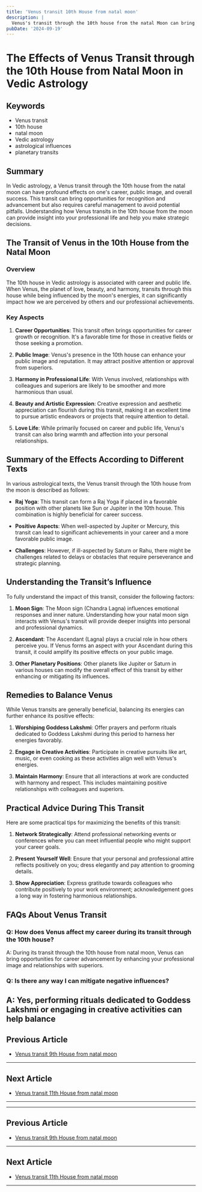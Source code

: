 ```yaml
---
title: 'Venus transit 10th House from natal moon'
description: |
  Venus's transit through the 10th house from the natal Moon can bring challenges such as loss of respect, conflicts in relationships, and potential health issues. The individual may face professional setbacks, financial difficulties, and a general sense of dissatisfaction.
pubDate: '2024-09-19'
---
```


# The Effects of Venus Transit through the 10th House from Natal Moon in Vedic Astrology

## Keywords
- Venus transit
- 10th house
- natal moon
- Vedic astrology
- astrological influences
- planetary transits

## Summary

In Vedic astrology, a Venus transit through the 10th house from the natal moon can have profound effects on one's career, public image, and overall success. This transit can bring opportunities for recognition and advancement but also requires careful management to avoid potential pitfalls. Understanding how Venus transits in the 10th house from the moon can provide insight into your professional life and help you make strategic decisions.

## The Transit of Venus in the 10th House from the Natal Moon

### Overview

The 10th house in Vedic astrology is associated with career and public life. When Venus, the planet of love, beauty, and harmony, transits through this house while being influenced by the moon's energies, it can significantly impact how we are perceived by others and our professional achievements.

### Key Aspects

1. **Career Opportunities**: This transit often brings opportunities for career growth or recognition. It's a favorable time for those in creative fields or those seeking a promotion.
   
2. **Public Image**: Venus's presence in the 10th house can enhance your public image and reputation. It may attract positive attention or approval from superiors.

3. **Harmony in Professional Life**: With Venus involved, relationships with colleagues and superiors are likely to be smoother and more harmonious than usual.

4. **Beauty and Artistic Expression**: Creative expression and aesthetic appreciation can flourish during this transit, making it an excellent time to pursue artistic endeavors or projects that require attention to detail.

5. **Love Life**: While primarily focused on career and public life, Venus's transit can also bring warmth and affection into your personal relationships.

## Summary of the Effects According to Different Texts

In various astrological texts, the Venus transit through the 10th house from the moon is described as follows:

- **Raj Yoga**: This transit can form a Raj Yoga if placed in a favorable position with other planets like Sun or Jupiter in the 10th house. This combination is highly beneficial for career success.
  
- **Positive Aspects**: When well-aspected by Jupiter or Mercury, this transit can lead to significant achievements in your career and a more favorable public image.
  
- **Challenges**: However, if ill-aspected by Saturn or Rahu, there might be challenges related to delays or obstacles that require perseverance and strategic planning.

## Understanding the Transit’s Influence

To fully understand the impact of this transit, consider the following factors:

1. **Moon Sign**: The Moon sign (Chandra Lagna) influences emotional responses and inner nature. Understanding how your natal moon sign interacts with Venus's transit will provide deeper insights into personal and professional dynamics.
   
2. **Ascendant**: The Ascendant (Lagna) plays a crucial role in how others perceive you. If Venus forms an aspect with your Ascendant during this transit, it could amplify its positive effects on your public image.
   
3. **Other Planetary Positions**: Other planets like Jupiter or Saturn in various houses can modify the overall effect of this transit by either enhancing or mitigating its influences.

## Remedies to Balance Venus

While Venus transits are generally beneficial, balancing its energies can further enhance its positive effects:

1. **Worshiping Goddess Lakshmi**: Offer prayers and perform rituals dedicated to Goddess Lakshmi during this period to harness her energies favorably.
   
2. **Engage in Creative Activities**: Participate in creative pursuits like art, music, or even cooking as these activities align well with Venus's energies.
   
3. **Maintain Harmony**: Ensure that all interactions at work are conducted with harmony and respect. This includes maintaining positive relationships with colleagues and superiors.

## Practical Advice During This Transit

Here are some practical tips for maximizing the benefits of this transit:

1. **Network Strategically**: Attend professional networking events or conferences where you can meet influential people who might support your career goals.
   
2. **Present Yourself Well**: Ensure that your personal and professional attire reflects positively on you; dress elegantly and pay attention to grooming details.
   
3. **Show Appreciation**: Express gratitude towards colleagues who contribute positively to your work environment; acknowledgement goes a long way in fostering harmonious relationships.

## FAQs About Venus Transit

### Q: How does Venus affect my career during its transit through the 10th house?
A: During its transit through the 10th house from natal moon, Venus can bring opportunities for career advancement by enhancing your professional image and relationships with superiors.

### Q: Is there any way I can mitigate negative influences?
A: Yes, performing rituals dedicated to Goddess Lakshmi or engaging in creative activities can help balance
---

## Previous Article
- [Venus transit 9th House from natal moon](200609_Venus_transit_9th_House_from_natal_moon.md)

---

## Next Article
- [Venus transit 11th House from natal moon](200611_Venus_transit_11th_House_from_natal_moon.md)

---
---

## Previous Article
- [Venus transit 9th House from natal moon](200609_Venus_transit_9th_House_from_natal_moon.md)

---

## Next Article
- [Venus transit 11th House from natal moon](200611_Venus_transit_11th_House_from_natal_moon.md)

---
